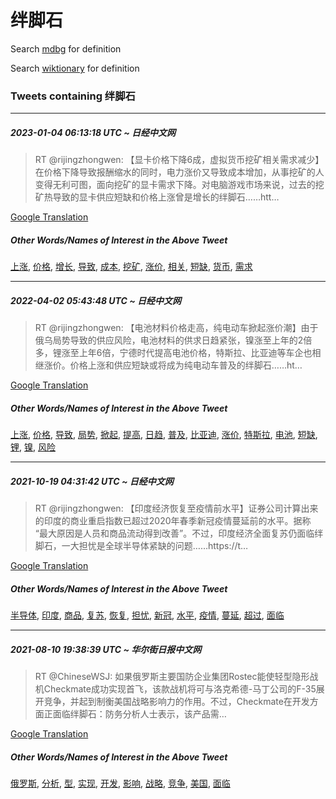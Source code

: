 # 绊脚石

Search [mdbg](https://www.mdbg.net/chinese/dictionary?page=worddict&wdrst=0&wdqb=绊脚石) for definition

Search [wiktionary](https://en.wiktionary.org/wiki/绊脚石) for definition

### Tweets containing 绊脚石

___
##### 2023-01-04 06:13:18 UTC ~ 日经中文网
> RT @rijingzhongwen: 【显卡价格下降6成，虚拟货币挖矿相关需求减少】在价格下降导致报酬缩水的同时，电力涨价又导致成本增加，从事挖矿的人变得无利可图，面向挖矿的显卡需求下降。对电脑游戏市场来说，过去的挖矿热导致的显卡供应短缺和价格上涨曾是增长的绊脚石……htt…

[Google Translation](https://translate.google.com/?hi=en&tab=TT&sl=zh-CN&tl=en&op=translate&text=RT+%40rijingzhongwen%3A+%E3%80%90%E6%98%BE%E5%8D%A1%E4%BB%B7%E6%A0%BC%E4%B8%8B%E9%99%8D6%E6%88%90%EF%BC%8C%E8%99%9A%E6%8B%9F%E8%B4%A7%E5%B8%81%E6%8C%96%E7%9F%BF%E7%9B%B8%E5%85%B3%E9%9C%80%E6%B1%82%E5%87%8F%E5%B0%91%E3%80%91%E5%9C%A8%E4%BB%B7%E6%A0%BC%E4%B8%8B%E9%99%8D%E5%AF%BC%E8%87%B4%E6%8A%A5%E9%85%AC%E7%BC%A9%E6%B0%B4%E7%9A%84%E5%90%8C%E6%97%B6%EF%BC%8C%E7%94%B5%E5%8A%9B%E6%B6%A8%E4%BB%B7%E5%8F%88%E5%AF%BC%E8%87%B4%E6%88%90%E6%9C%AC%E5%A2%9E%E5%8A%A0%EF%BC%8C%E4%BB%8E%E4%BA%8B%E6%8C%96%E7%9F%BF%E7%9A%84%E4%BA%BA%E5%8F%98%E5%BE%97%E6%97%A0%E5%88%A9%E5%8F%AF%E5%9B%BE%EF%BC%8C%E9%9D%A2%E5%90%91%E6%8C%96%E7%9F%BF%E7%9A%84%E6%98%BE%E5%8D%A1%E9%9C%80%E6%B1%82%E4%B8%8B%E9%99%8D%E3%80%82%E5%AF%B9%E7%94%B5%E8%84%91%E6%B8%B8%E6%88%8F%E5%B8%82%E5%9C%BA%E6%9D%A5%E8%AF%B4%EF%BC%8C%E8%BF%87%E5%8E%BB%E7%9A%84%E6%8C%96%E7%9F%BF%E7%83%AD%E5%AF%BC%E8%87%B4%E7%9A%84%E6%98%BE%E5%8D%A1%E4%BE%9B%E5%BA%94%E7%9F%AD%E7%BC%BA%E5%92%8C%E4%BB%B7%E6%A0%BC%E4%B8%8A%E6%B6%A8%E6%9B%BE%E6%98%AF%E5%A2%9E%E9%95%BF%E7%9A%84%E7%BB%8A%E8%84%9A%E7%9F%B3%E2%80%A6%E2%80%A6htt%E2%80%A6)
##### Other Words/Names of Interest in the Above Tweet
[上涨](上涨.md), [价格](价格.md), [增长](增长.md), [导致](导致.md), [成本](成本.md), [挖矿](挖矿.md), [涨价](涨价.md), [相关](相关.md), [短缺](短缺.md), [货币](货币.md), [需求](需求.md)
___
##### 2022-04-02 05:43:48 UTC ~ 日经中文网
> RT @rijingzhongwen: 【电池材料价格走高，纯电动车掀起涨价潮】由于俄乌局势导致的供应风险，电池材料的供求日趋紧张，镍涨至上年的2倍多，锂涨至上年6倍，宁德时代提高电池价格，特斯拉、比亚迪等车企也相继涨价。价格上涨和供应短缺或将成为纯电动车普及的绊脚石……ht…

[Google Translation](https://translate.google.com/?hi=en&tab=TT&sl=zh-CN&tl=en&op=translate&text=RT+%40rijingzhongwen%3A+%E3%80%90%E7%94%B5%E6%B1%A0%E6%9D%90%E6%96%99%E4%BB%B7%E6%A0%BC%E8%B5%B0%E9%AB%98%EF%BC%8C%E7%BA%AF%E7%94%B5%E5%8A%A8%E8%BD%A6%E6%8E%80%E8%B5%B7%E6%B6%A8%E4%BB%B7%E6%BD%AE%E3%80%91%E7%94%B1%E4%BA%8E%E4%BF%84%E4%B9%8C%E5%B1%80%E5%8A%BF%E5%AF%BC%E8%87%B4%E7%9A%84%E4%BE%9B%E5%BA%94%E9%A3%8E%E9%99%A9%EF%BC%8C%E7%94%B5%E6%B1%A0%E6%9D%90%E6%96%99%E7%9A%84%E4%BE%9B%E6%B1%82%E6%97%A5%E8%B6%8B%E7%B4%A7%E5%BC%A0%EF%BC%8C%E9%95%8D%E6%B6%A8%E8%87%B3%E4%B8%8A%E5%B9%B4%E7%9A%842%E5%80%8D%E5%A4%9A%EF%BC%8C%E9%94%82%E6%B6%A8%E8%87%B3%E4%B8%8A%E5%B9%B46%E5%80%8D%EF%BC%8C%E5%AE%81%E5%BE%B7%E6%97%B6%E4%BB%A3%E6%8F%90%E9%AB%98%E7%94%B5%E6%B1%A0%E4%BB%B7%E6%A0%BC%EF%BC%8C%E7%89%B9%E6%96%AF%E6%8B%89%E3%80%81%E6%AF%94%E4%BA%9A%E8%BF%AA%E7%AD%89%E8%BD%A6%E4%BC%81%E4%B9%9F%E7%9B%B8%E7%BB%A7%E6%B6%A8%E4%BB%B7%E3%80%82%E4%BB%B7%E6%A0%BC%E4%B8%8A%E6%B6%A8%E5%92%8C%E4%BE%9B%E5%BA%94%E7%9F%AD%E7%BC%BA%E6%88%96%E5%B0%86%E6%88%90%E4%B8%BA%E7%BA%AF%E7%94%B5%E5%8A%A8%E8%BD%A6%E6%99%AE%E5%8F%8A%E7%9A%84%E7%BB%8A%E8%84%9A%E7%9F%B3%E2%80%A6%E2%80%A6ht%E2%80%A6)
##### Other Words/Names of Interest in the Above Tweet
[上涨](上涨.md), [价格](价格.md), [导致](导致.md), [局势](局势.md), [掀起](掀起.md), [提高](提高.md), [日趋](日趋.md), [普及](普及.md), [比亚迪](比亚迪.md), [涨价](涨价.md), [特斯拉](特斯拉.md), [电池](电池.md), [短缺](短缺.md), [锂](锂.md), [镍](镍.md), [风险](风险.md)
___
##### 2021-10-19 04:31:42 UTC ~ 日经中文网
> RT @rijingzhongwen: 【印度经济恢复至疫情前水平】证券公司计算出来的印度的商业重启指数已超过2020年春季新冠疫情蔓延前的水平。据称 “最大原因是人员和商品流动得到改善”。不过，印度经济全面复苏仍面临绊脚石，一大担忧是全球半导体紧缺的问题……https://t…

[Google Translation](https://translate.google.com/?hi=en&tab=TT&sl=zh-CN&tl=en&op=translate&text=RT+%40rijingzhongwen%3A+%E3%80%90%E5%8D%B0%E5%BA%A6%E7%BB%8F%E6%B5%8E%E6%81%A2%E5%A4%8D%E8%87%B3%E7%96%AB%E6%83%85%E5%89%8D%E6%B0%B4%E5%B9%B3%E3%80%91%E8%AF%81%E5%88%B8%E5%85%AC%E5%8F%B8%E8%AE%A1%E7%AE%97%E5%87%BA%E6%9D%A5%E7%9A%84%E5%8D%B0%E5%BA%A6%E7%9A%84%E5%95%86%E4%B8%9A%E9%87%8D%E5%90%AF%E6%8C%87%E6%95%B0%E5%B7%B2%E8%B6%85%E8%BF%872020%E5%B9%B4%E6%98%A5%E5%AD%A3%E6%96%B0%E5%86%A0%E7%96%AB%E6%83%85%E8%94%93%E5%BB%B6%E5%89%8D%E7%9A%84%E6%B0%B4%E5%B9%B3%E3%80%82%E6%8D%AE%E7%A7%B0+%E2%80%9C%E6%9C%80%E5%A4%A7%E5%8E%9F%E5%9B%A0%E6%98%AF%E4%BA%BA%E5%91%98%E5%92%8C%E5%95%86%E5%93%81%E6%B5%81%E5%8A%A8%E5%BE%97%E5%88%B0%E6%94%B9%E5%96%84%E2%80%9D%E3%80%82%E4%B8%8D%E8%BF%87%EF%BC%8C%E5%8D%B0%E5%BA%A6%E7%BB%8F%E6%B5%8E%E5%85%A8%E9%9D%A2%E5%A4%8D%E8%8B%8F%E4%BB%8D%E9%9D%A2%E4%B8%B4%E7%BB%8A%E8%84%9A%E7%9F%B3%EF%BC%8C%E4%B8%80%E5%A4%A7%E6%8B%85%E5%BF%A7%E6%98%AF%E5%85%A8%E7%90%83%E5%8D%8A%E5%AF%BC%E4%BD%93%E7%B4%A7%E7%BC%BA%E7%9A%84%E9%97%AE%E9%A2%98%E2%80%A6%E2%80%A6https%3A%2F%2Ft%E2%80%A6)
##### Other Words/Names of Interest in the Above Tweet
[半导体](半导体.md), [印度](印度.md), [商品](商品.md), [复苏](复苏.md), [恢复](恢复.md), [担忧](担忧.md), [新冠](新冠.md), [水平](水平.md), [疫情](疫情.md), [蔓延](蔓延.md), [超过](超过.md), [面临](面临.md)
___
##### 2021-08-10 19:38:39 UTC ~ 华尔街日报中文网
> RT @ChineseWSJ: 如果俄罗斯主要国防企业集团Rostec能使轻型隐形战机Checkmate成功实现首飞，该款战机将可与洛克希德-马丁公司的F-35展开竞争，并起到制衡美国战略影响力的作用。不过，Checkmate在开发方面正面临绊脚石：防务分析人士表示，该产品需…

[Google Translation](https://translate.google.com/?hi=en&tab=TT&sl=zh-CN&tl=en&op=translate&text=RT+%40ChineseWSJ%3A+%E5%A6%82%E6%9E%9C%E4%BF%84%E7%BD%97%E6%96%AF%E4%B8%BB%E8%A6%81%E5%9B%BD%E9%98%B2%E4%BC%81%E4%B8%9A%E9%9B%86%E5%9B%A2Rostec%E8%83%BD%E4%BD%BF%E8%BD%BB%E5%9E%8B%E9%9A%90%E5%BD%A2%E6%88%98%E6%9C%BACheckmate%E6%88%90%E5%8A%9F%E5%AE%9E%E7%8E%B0%E9%A6%96%E9%A3%9E%EF%BC%8C%E8%AF%A5%E6%AC%BE%E6%88%98%E6%9C%BA%E5%B0%86%E5%8F%AF%E4%B8%8E%E6%B4%9B%E5%85%8B%E5%B8%8C%E5%BE%B7-%E9%A9%AC%E4%B8%81%E5%85%AC%E5%8F%B8%E7%9A%84F-35%E5%B1%95%E5%BC%80%E7%AB%9E%E4%BA%89%EF%BC%8C%E5%B9%B6%E8%B5%B7%E5%88%B0%E5%88%B6%E8%A1%A1%E7%BE%8E%E5%9B%BD%E6%88%98%E7%95%A5%E5%BD%B1%E5%93%8D%E5%8A%9B%E7%9A%84%E4%BD%9C%E7%94%A8%E3%80%82%E4%B8%8D%E8%BF%87%EF%BC%8CCheckmate%E5%9C%A8%E5%BC%80%E5%8F%91%E6%96%B9%E9%9D%A2%E6%AD%A3%E9%9D%A2%E4%B8%B4%E7%BB%8A%E8%84%9A%E7%9F%B3%EF%BC%9A%E9%98%B2%E5%8A%A1%E5%88%86%E6%9E%90%E4%BA%BA%E5%A3%AB%E8%A1%A8%E7%A4%BA%EF%BC%8C%E8%AF%A5%E4%BA%A7%E5%93%81%E9%9C%80%E2%80%A6)
##### Other Words/Names of Interest in the Above Tweet
[俄罗斯](俄罗斯.md), [分析](分析.md), [型](型.md), [实现](实现.md), [开发](开发.md), [影响](影响.md), [战略](战略.md), [竞争](竞争.md), [美国](美国.md), [面临](面临.md)
